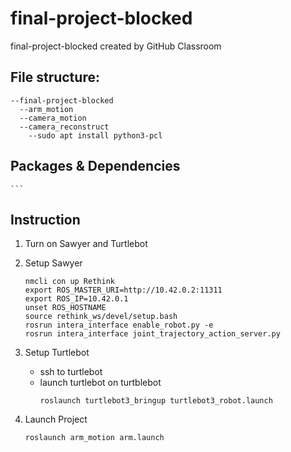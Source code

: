# final-project-blocked
final-project-blocked created by GitHub Classroom

## File structure:
```
--final-project-blocked
  --arm_motion
  --camera_motion
  --camera_reconstruct
    --sudo apt install python3-pcl
```
## Packages & Dependencies

    ```
    

## Instruction
1. Turn on Sawyer and Turtlebot
2. Setup Sawyer 
    ```
    nmcli con up Rethink
    export ROS_MASTER_URI=http://10.42.0.2:11311
    export ROS_IP=10.42.0.1
    unset ROS_HOSTNAME
    source rethink_ws/devel/setup.bash
    rosrun intera_interface enable_robot.py -e
    rosrun intera_interface joint_trajectory_action_server.py
    ```
3. Setup Turtlebot
    - ssh to turtlebot
    - launch turtlebot on turtblebot
        ```
        roslaunch turtlebot3_bringup turtlebot3_robot.launch
        ```

4. Launch Project
    ```
    roslaunch arm_motion arm.launch
    ```


    
